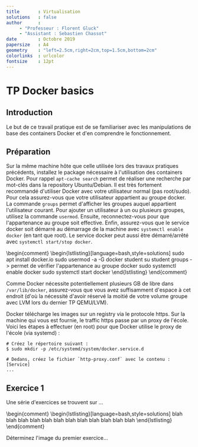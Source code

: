 ```yaml
---
title       : Virtualisation
solutions   : false
author      :
     - "Professeur : Florent Gluck"
     - "Assistant : Sebastien Chassot"
date        : Octobre 2019
papersize   : A4
geometry    : "left=2.5cm,right=2cm,top=1.5cm,bottom=2cm"
colorlinks  : urlcolor
fontsize    : 12pt
---
```


# TP Docker basics

## Introduction

Le but de ce travail pratique est de se familiariser avec les manipulations de base des containers Docker et d'en comprendre le fonctionnement.

## Préparation

Sur la même machine hôte que celle utilisée lors des travaux pratiques précédents, installez le package nécessaire à l'utilisation des containers Docker. Pour rappel `apt-cache search` permet de réaliser une recherche par mot-clés dans la repository Ubuntu/Debian.
Il est très fortement recommandé d'utiliser Docker avec votre utilisateur normal (pas root/sudo). Pour cela assurez-vous que votre utilisateur appartient au groupe docker. La commande `groups` permet d'afficher les groupes auquel appartient l'utilisateur courant. Pour ajouter un utilisateur à un ou plusieurs groupes, utilisez la commande `usermod`. Ensuite, reconnectez-vous pour que l'appartenance au groupe soit effective.
Enfin, assurez-vous que le service docker soit démarré au démarrage de la machine avec `systemctl enable docker` (en tant que root). Le service docker peut aussi être démarré/arrêté avec `systemctl start/stop docker`.

\begin{comment}
\begin{lstlisting}[language=bash,style=solutions]
sudo apt install docker.io
sudo usermod -a -G docker student
su student
groups -> permet de vérifier l'appartenance au groupe docker
sudo systemctl enable docker
sudo systemctl start docker
\end{lstlisting}
\end{comment}

Comme Docker nécessite potentiellement plusieurs GB de libre dans `/var/lib/docker`, assurez-vous que vous avez suffisamment d'espace à cet endroit (d'où la nécessité d'avoir réservé la moitié de votre volume groupe avec LVM lors du dernier TP QEMU/LVM).

Docker télécharge les images sur un registry via le protocole https. Sur la machine qui vous est fournie, le traffic https passe par un proxy de l'école. Voici les étapes à effectuer (en root) pour que Docker utilise le proxy de l'école (via systemd) :

```
# Créez le répertoire suivant :
$ sudo mkdir -p /etc/systemd/system/docker.service.d

# Dedans, créez le fichier `http-proxy.conf` avec le contenu :
[Service]
...
```

## Exercice 1

Une série d'exercices se trouvent sur ...

\begin{comment}
\begin{lstlisting}[language=bash,style=solutions]
blah blah blah
blah blah blah
blah blah blah
blah blah blah
\end{lstlisting}
\end{comment}

Déterminez l'image du premier exercice...

